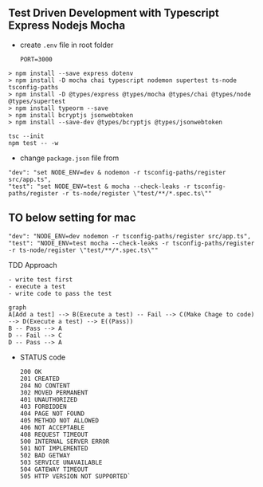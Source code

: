 ## Test Driven Development with Typescript Express Nodejs Mocha

- create `.env` file in root folder
   ```
   PORT=3000
   ```

```
> npm install --save express dotenv
> npm install -D mocha chai typescript nodemon supertest ts-node tsconfig-paths
> npm install -D @types/express @types/mocha @types/chai @types/node @types/supertest
> npm install typeorm --save
> npm install bcryptjs jsonwebtoken
> npm install --save-dev @types/bcryptjs @types/jsonwebtoken
```

```
tsc --init
npm test -- -w
```

- change `package.json` file from 
```
"dev": "set NODE_ENV=dev & nodemon -r tsconfig-paths/register src/app.ts",
"test": "set NODE_ENV=test & mocha --check-leaks -r tsconfig-paths/register -r ts-node/register \"test/**/*.spec.ts\""
```
## TO below setting for mac
```
"dev": "NODE_ENV=dev nodemon -r tsconfig-paths/register src/app.ts",
"test": "NODE_ENV=test mocha --check-leaks -r tsconfig-paths/register -r ts-node/register \"test/**/*.spec.ts\""
```

TDD Approach
```
- write test first
- execute a test 
- write code to pass the test
```

```mermaid
graph
A[Add a test] --> B(Execute a test) -- Fail --> C(Make Chage to code) --> D(Execute a test) --> E((Pass))
B -- Pass --> A
D -- Fail --> C
D -- Pass --> A
```

- STATUS code
   ```
   200 OK
   201 CREATED
   204 NO CONTENT
   302 MOVED PERMANENT
   401 UNAUTHORIZED
   403 FORBIDDEN
   404 PAGE NOT FOUND
   405 METHOD NOT ALLOWED
   406 NOT ACCEPTABLE
   408 REQUEST TIMEOUT
   500 INTERNAL SERVER ERROR
   501 NOT IMPLEMENTED
   502 BAD GETWAY
   503 SERVICE UNAVAILABLE
   504 GATEWAY TIMEOUT
   505 HTTP VERSION NOT SUPPORTED`
   ```